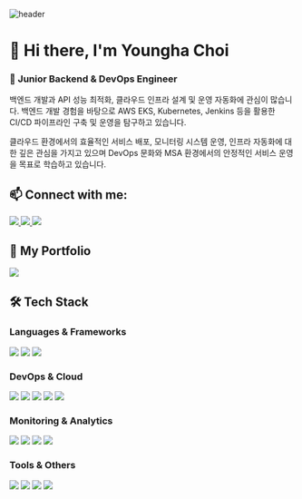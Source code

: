 ![header](https://capsule-render.vercel.app/api?type=venom&height=300&color=9C5FE4&text=Welcome%20to%20my%20GitHub!&fontSize=60&fontColor=000000&stroke=000000&strokeWidth=2)

# 👋 Hi there, I'm Youngha Choi

### 🚀 Junior Backend & DevOps Engineer
백엔드 개발과 API 성능 최적화, 클라우드 인프라 설계 및 운영 자동화에 관심이 많습니다. 백엔드 개발 경험을 바탕으로 AWS EKS, Kubernetes, Jenkins 등을 활용한 CI/CD 파이프라인 구축 및 운영을 탐구하고 있습니다.

클라우드 환경에서의 효율적인 서비스 배포, 모니터링 시스템 운영, 인프라 자동화에 대한 깊은 관심을 가지고 있으며 DevOps 문화와 MSA 환경에서의 안정적인 서비스 운영을 목표로 학습하고 있습니다.

## 📫 Connect with me:
<div>
  <a href="mailto:gymlet789@gmail.com">
    <img src="https://img.shields.io/badge/Email-D14836?style=for-the-badge&logo=gmail&logoColor=white"/>
  </a>
  <a href="https://github.com/ChoiYoungHa">
    <img src="https://img.shields.io/badge/GitHub-181717?style=for-the-badge&logo=github&logoColor=white"/>
  </a>
  <a href="https://weight-devlog.tistory.com/">
     <img src="https://img.shields.io/badge/Blog-20C997?style=for-the-badge&logo=blogger&logoColor=white"/>
  </a>
  
## 📁 My Portfolio
<a href="https://younghachoi.netlify.app/">
    <img src="https://img.shields.io/badge/Portfolio-4285F4?style=for-the-badge&logo=googlechrome&logoColor=white"/>
</a>



## 🛠 Tech Stack
### Languages & Frameworks
<div>
  <img src="https://img.shields.io/badge/Java-007396?style=for-the-badge&logo=openjdk&logoColor=white"/>
  <img src="https://img.shields.io/badge/Spring Boot-6DB33F?style=for-the-badge&logo=spring-boot&logoColor=white"/>
  <img src="https://img.shields.io/badge/Python-3776AB?style=for-the-badge&logo=python&logoColor=white"/>
</div>

### DevOps & Cloud
<div>
  <img src="https://img.shields.io/badge/AWS-232F3E?style=for-the-badge&logo=amazon-aws&logoColor=white"/>
  <img src="https://img.shields.io/badge/Kubernetes-326CE5?style=for-the-badge&logo=kubernetes&logoColor=white"/>
  <img src="https://img.shields.io/badge/Docker-2496ED?style=for-the-badge&logo=docker&logoColor=white"/>
  <img src="https://img.shields.io/badge/Jenkins-D24939?style=for-the-badge&logo=jenkins&logoColor=white"/>
  <img src="https://img.shields.io/badge/ArgoCD-EF7B4D?style=for-the-badge&logo=argo&logoColor=white"/>
</div>

### Monitoring & Analytics
<div>
  <img src="https://img.shields.io/badge/Prometheus-E6522C?style=for-the-badge&logo=prometheus&logoColor=white"/>
  <img src="https://img.shields.io/badge/Grafana-F46800?style=for-the-badge&logo=grafana&logoColor=white"/>
  <img src="https://img.shields.io/badge/Elasticsearch-005571?style=for-the-badge&logo=elasticsearch&logoColor=white"/>
  <img src="https://img.shields.io/badge/Kibana-005571?style=for-the-badge&logo=kibana&logoColor=white"/>
</div>

### Tools & Others
<div>
  <img src="https://img.shields.io/badge/Linux-FCC624?style=for-the-badge&logo=linux&logoColor=black"/>
  <img src="https://img.shields.io/badge/Git-F05032?style=for-the-badge&logo=git&logoColor=white"/>
  <img src="https://img.shields.io/badge/MySQL-4479A1?style=for-the-badge&logo=mysql&logoColor=white"/>
  <img src="https://img.shields.io/badge/PostgreSQL-336791?style=for-the-badge&logo=postgresql&logoColor=white"/>
</div>


  
</div>

